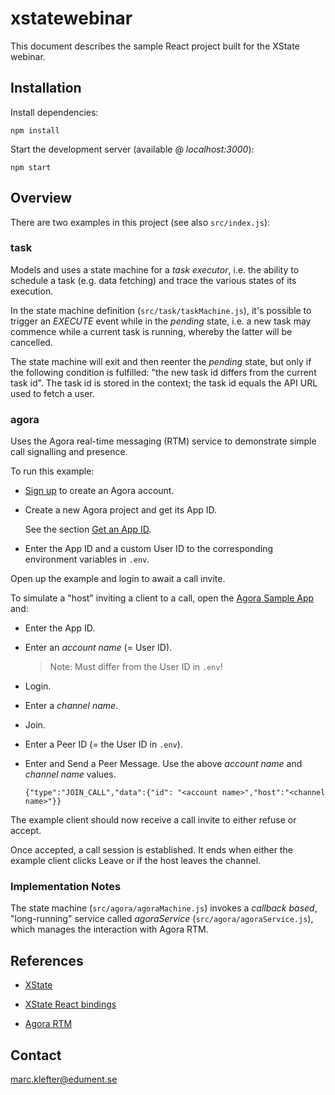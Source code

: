 # xstatewebinar
This document describes the sample React project built for the XState webinar.

## Installation
Install dependencies:

    npm install

Start the development server (available @ _localhost:3000_):

    npm start

## Overview
There are two examples in this project (see also `src/index.js`):

### task
Models and uses a state machine for a _task executor_, i.e. the ability to schedule a task (e.g. data fetching) and trace the various states of its execution.

In the state machine definition (`src/task/taskMachine.js`), it's possible to trigger an _EXECUTE_ event while in the _pending_ state, i.e. a new task may commence while a current task is running, whereby the latter will be cancelled.

The state machine will exit and then reenter the _pending_ state, but only if the following condition is fulfilled: "the new task id differs from the current task id". The task id is stored in the context; the task id equals the API URL used to fetch a user.

### agora
Uses the Agora real-time messaging (RTM) service to demonstrate simple call signalling and presence. 

To run this example:

*   [Sign up](https://sso.agora.io/en/v2/signup) to create an Agora account. 

*   Create a new Agora project and get its App ID.

    See the section [Get an App ID](https://docs.agora.io/en/Real-time-Messaging/messaging_web?platform=Web#a-nameappidaget-an-app-id).

*   Enter the App ID and a custom User ID to the corresponding environment variables in `.env`.

Open up the example and login to await a call invite.

To simulate a "host" inviting a client to a call, open the [Agora Sample App](https://webdemo.agora.io/agora-web-showcase/examples/Agora-RTM-Tutorial-Web/) and:

*   Enter the App ID.

*   Enter an _account name_ (= User ID).

    > Note: Must differ from the User ID in `.env`!

*   Login.

*   Enter a _channel name_.

*   Join.

*   Enter a Peer ID (= the User ID in `.env`).

*   Enter and Send a Peer Message. Use the above _account name_ and _channel name_ values.

    ```
    {"type":"JOIN_CALL","data":{"id": "<account name>","host":"<channel name>"}}
    ```

The example client should now receive a call invite to either refuse or accept.

Once accepted, a call session is established. It ends when either the example client clicks Leave or if the host leaves the channel. 

### Implementation Notes
The state machine (`src/agora/agoraMachine.js`) invokes a _callback based_, "long-running" service called _agoraService_ (`src/agora/agoraService.js`), which manages the interaction with Agora RTM. 

## References

*   [XState](https://xstate.js.org/)

*   [XState React bindings](https://xstate.js.org/docs/recipes/react.html)

*   [Agora RTM](https://docs.agora.io/en/Real-time-Messaging/messaging_web?platform=Web)

## Contact
marc.klefter@edument.se